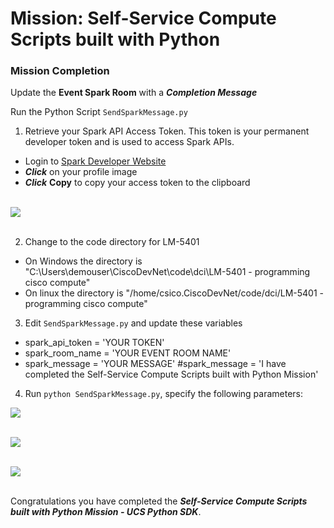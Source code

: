 # Mission: Self-Service Compute Scripts built with Python

### Mission Completion

Update the **Event Spark Room** with a ***Completion Message***

  Run the Python Script `SendSparkMessage.py`

1. Retrieve your Spark API Access Token. This token is your permanent developer token and is used to access Spark APIs.

  - Login to [Spark Developer Website](https://developer.ciscospark.com/)
  - ***Click*** on your profile image
  - ***Click*** **Copy** to copy your access token to the clipboard<br/><br/>

  ![](/posts/files/dne-dcip-intermediate-programming-cisco-compute-ucs-python-sdk-mission-v01/assets/images/image-28.jpg)<br/><br/>

  <!--![](assets/images/image-28.jpg)<br/><br/>-->

2. Change to the code directory for LM-5401

  - On Windows the directory is "C:\Users\demouser\CiscoDevNet\code\dci\LM-5401 - programming cisco compute"
  - On linux the directory is "/home/csico.CiscoDevNet/code/dci/LM-5401 - programming cisco compute"

3. Edit `SendSparkMessage.py` and update these variables

  - spark_api_token = 'YOUR TOKEN'
  - spark_room_name = 'YOUR EVENT ROOM NAME'
  - spark_message = 'YOUR MESSAGE'
  #spark_message = 'I have completed the Self-Service Compute Scripts built with Python Mission'

4. Run `python SendSparkMessage.py`, specify the following parameters:

  ![](/posts/files/dne-dcip-intermediate-programming-cisco-compute-ucs-python-sdk-mission-v01/assets/images/image-29.jpg)<br/><br/>

  <!--![](assets/images/image-29.jpg)<br/><br/>-->

  ![](/posts/files/dne-dcip-intermediate-programming-cisco-compute-ucs-python-sdk-mission-v01/assets/images/image-30.jpg)<br/><br/>

  <!--![](assets/images/image-30.jpg)<br/><br/>-->

  ![](/posts/files/dne-dcip-intermediate-programming-cisco-compute-ucs-python-sdk-mission-v01/assets/images/image-31.jpg)<br/><br/>

  <!--![](assets/images/image-31.jpg)<br/><br/>-->

Congratulations you have completed the ***Self-Service Compute Scripts built with Python Mission - UCS Python SDK***.
